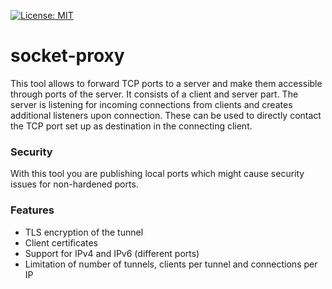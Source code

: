 [![License: MIT](https://img.shields.io/badge/License-MIT-yellow.svg)](https://opensource.org/licenses/MIT)

# socket-proxy

This tool allows to forward TCP ports to a server and make them accessible through ports
of the server. It consists of a client and server part. The server is listening for
incoming connections from clients and creates additional listeners upon connection.
These can be used to directly contact the TCP port set up as destination in the
connecting client.

### Security

With this tool you are publishing local ports which might cause security issues for
non-hardened ports.

### Features

- TLS encryption of the tunnel
- Client certificates
- Support for IPv4 and IPv6 (different ports)
- Limitation of number of tunnels, clients per tunnel and connections per IP
